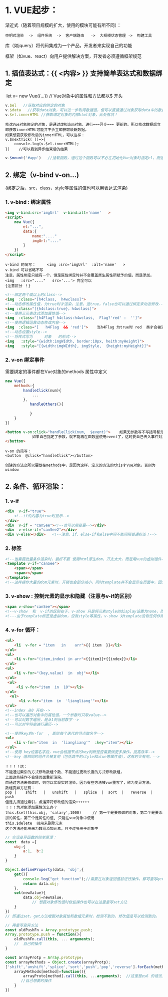 # 1. VUE起步：

渐近式（随着项目规模的扩大，使用的模块可能有所不同）：

~~~http
申明式渲染  ->  组件系统  ->  客户端路由   ->  大规模状态管理 ->  构建工具
~~~

库（如jquery）将代码集成为一个产品，开发者来实现自己的功能

框架（如vue、react）向用户提供解决方案，开发者必须遵循框架规范

## 1. 插值表达式：{{ <内容>  }}  支持简单表达式和数据绑定

​	let v= new Vue({...})  //  Vue对象中的属性和方法都以$ 开头

~~~js
v.$el   //获取对应的绑定的对象
v.$data   //获取data对象，可以进一步取得数据值，但可以直接通过对象获取data中的数据值
v.$el.innerHTML //获取绑定对象的内部html对象，此处有坑！
~~~

~~~http
修改Vue对象绑定的对象，是通过虚拟dom对象，进行===异步=== 更新的。所以修改数据后立即获取innerHTML可能并不会立即获取最新数据。
如果想要获取修改后的innerHTML，可以这样：
v.$nextTick( ()=>{
	console.log(v.$el.innerHTML);
})    //可以看到异步结束后的结果
~~~

~~~js
v.$mount('#app')   //挂载函数，通过这个函数可以不必在初始化Vue对象时指定el，而通过挂载函数挂载
~~~

## 2. 绑定（v-bind    v-on...)

{绑定之后，src，class，style等属性的值也可以用表达式渲染}

### 1. v-bind :  绑定属性

~~~html
<img v-bind:src='imgUrl'  v-bind:alt='name'   >
<script>
	new Vue({
        el:"...",
        data:{
            name:"...."
            imgUrl:"...."
        }
    })
</script>
~~~

~~~http
v-bind 的简写：     <img :src='imgUrl'  :alt='name'   >
v-bind 可以省略不写
注意，属性绑定只能有一个，但是属性绑定时并不会覆盖原生属性所赋予的值，而是添加。
<img   :src="...."   src='...'> 完全可以
{注意区分 ！}
~~~

~~~html
<!--绑定两个或以上的class-->
<img  :class="[h4class,  h4wclass]">
<!--动态修改属性值，为true时才渲染，注意，连true，false也可以通过绑定来动态修改-->
<img :class="[{h4class:true}，h4wclass]">
<!--使用三元表达式添加属性值-->
<img  :class="[h4Flag? h4class:h4wclass,  Flag?'red' :  '']">
<!--使用逻辑运算动态修改内容-->
<img  :class="[   h4Flag  && 'red']">    当h4Flag 为true时 red  类才会被渲染
<!--动态设置style-->
<!--将样式写为     对象   的形式-->
<img   :style="{width:imgWIdth, border:10px, heith:myHeight}">
<img   :style="[{width:imgWIdth}, imgStyle,  {height:myHeight}]">
~~~

### 2. v-on 绑定事件

需要绑定的事件都在Vue对象的methods 属性中定义

~~~javascript
new Vue({
    methods:{
        handleClick(num){
            ...
        },
           handleOthers(){
               
           } 
    }
})
~~~

~~~html
<button v-on:click="handleClick(num,  $event)">    如果无参数写不写括号都无所谓
    		如果自己指定了参数，就不能再在函数里使用event了，这时要自己传入事件对象，用$event
</button>
~~~

~~~http
v-on 的简写：
<button  @click="handleClick"></button>

创建的方法之所以要放在methods中，是因为这样，定义的方法的this才Vue对象。否则为window
~~~

## 2. 条件、循环渲染：

### 1. v-if 

~~~html
<div  v-if="true">
    <!--if的内容为true时显示-->
</div>
<div  v-if = "canSee"><!--也可以用变量--></div>
<div  v-else-if="canSee2"></div>
<div v-else></div>   <!--注意，if、else-if和else中间不能间隔普通标签！-->
~~~

### 2. <template></template> 标签

~~~html
<!--当需要批量条件渲染时，最好不要 使用html原生dom，开支太大，而是用vue的虚拟组件-->
<template v-if="canSee">
    <span></span>
    <span></span>
</template>
<!--这样操作大量的dom元素时，开销也会部分减小，同时template并不会显示在页面中，因为他并不是html标签。他是一个虚拟的-->
~~~

### 3.  v-show : 控制元素的显示和隐藏（注意与v-if的区别）

~~~html
<span v-show="canSee"></span>
<!--v-show  和  v-if的区别在于，v-show 只是将元素style的display设置为none，而v-if则是将dom元素移除和生成，开销更大-->
<!---由于template标签是虚拟dom，没有style等属性，v-show 对template没有任何作用  -->
~~~

### 4. v-for 循环：

~~~html
<ul>
    <li  v-for = "item   in    arr">{{ item  }}</li>
</ul>
<ul>
    <li v-for="(item,index) in arr">{{item}}+{{index}}</li>
</ul>     
<ul>
    <li v-for="(key,value)  in  obj"></li>
</ul>
 <ul>
     <li v-for="item  in  10"></li>
</ul>
  <ul>
      <li v-for="item  in  'liangliang'"></li>
</ul>
<!--index 从0 开始-->
<!--也可以遍历对象中的属性值，一个参数时只取value-->
<!--可以对数字遍历，是从1到当前数字-->
<!--可以对字符串进行遍历-->
~~~

~~~html
<!--使用key的v-for  , 即给每个迭代的节点取名字-->
<ul>
    <li v-for="item  in  'liangliang'"  :key="item"></li>
</ul>
<!--使用 key设置名字后，vue会根据节点的key判断是否需要做更多操作。提高效率-->
<!--key 值相同的组件会被复用（包括其中的style和alue等属性值），这有时会有用。-->
~~~

~~~http
！！！！坑：
不能通过索引的方式修改数组个数、不能通过更改长度的方式修改数组，
上面这些操作不会使页面重新渲染。
而通过方法来修改时，则可以实现实时渲染，因为有些方法被vue重写了，称为变异方法。
数组变异方法有：
pop |    shift   |   unshift   |   splice  |  sort  |   reverse  | push 
但是支持通过索引，点运算符修改值的渲染++++++
！！！为对象添加属性怎么办？
this.$set(this.obj, 'salary',1000)     // 第一个是要修改的对象，第二个是要添加的属性，第三个是属性的值, 只能在vue对象中使用
this.$delete  则用来删除元素
这个方法还能用来为数组添加元素，只不过多用于对象中
~~~

~~~javascript
// 实现变异函数的简单原理：
const  data ={
    obj:{
        a:1,  b:2
    }
}

Object.defineProperty(data, 'obj',{
    get(){
        console.log("get function");//需要在对象返回值前进行操作，都可重写get方法
        return data.obj;
    },
    set(newValue){
        data.obj=newValue;
    		// 想要对象修改值时做些操作也可以在这里重写set方法
    }
})
// 即通过set，get方法增删对象属性和数组元素时，检测不到的，修改值是可以检测到的。
~~~

~~~javascript
// 再重写变异方法
const oldPushFn = Array.prototype.push;
Array.prototype.push = function(){
    oldPushFn.call(this, ... arguments);
  	//  自己的操作
}

const arrayProtp = Array.prototype;
const arrayMethods = Object.create(arrayProtp);
['shift','unshift','splice','sort','push','pop','reverse'].forEach(method=>{
    arrayMethods[method]=function(){
        arrayProto[method].call(this, ...arguments);  //这里是es6 的语法，使用...将参数作为一个数组，不加是作为一个数组对象
       //自己想要的操作
    }
})
~~~

